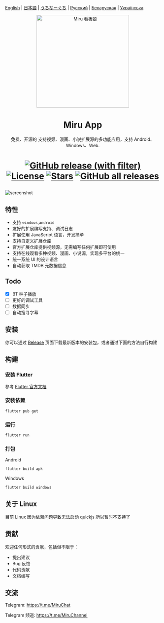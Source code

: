 [English](README.md) | [日本語](README-ja.md) | [うちなーぐち](README-ryu.md) | [Русский](README-ru.md) | [Беларуская](README-be.md) | [Українська](README-uk.md)


<p align="center">
<img width="300" src="./assets/icon/logo.png" alt="Miru 看板娘"/>
</p>

<h1 align="center">
Miru App
</h1>

<p align="center">免费、开源的 支持视频、漫画、小说扩展源的多功能应用，支持 Android、Windows、Web.</p>

<h1 align="center">

[![GitHub release (with filter)](https://img.shields.io/github/v/release/miru-project/miru-app)](https://github.com/miru-project/miru-app/releases/latest)
[![License](https://img.shields.io/github/license/miru-project/miru-app)](https://github.com/miru-project/miru-app/blob/main/LICENSE)
[![Stars](https://img.shields.io/github/stars/miru-project/miru-app)](https://github.com/miru-project/miru-app/stargazers)
[![GitHub all releases](https://img.shields.io/github/downloads/miru-project/miru-app/total)](https://github.com/miru-project/miru-app/releases/latest)

</h1>

![screenshot](assets/screenshot/screenshot.webp)

## 特性

- 支持 `windows`,`android`
- 友好的扩展编写支持、调试日志
- 扩展使用 JavaScript 语言，开发简单
- 支持自定义扩展仓库
- 官方扩展仓库提供视频源，无需编写任何扩展即可使用
- 支持在线观看多种视频、漫画、小说源，实现多平台的统一
- 统一系统 UI 的设计语言
- 自动获取 TMDB 元数据信息

## Todo

- [x] BT 种子播放
- [ ] 更好的调试工具
- [ ] 数据同步
- [ ] 自动搜寻字幕

## 安装

你可以通过 [Release](https://github.com/miru-project/miru-app/releases/latest) 页面下载最新版本的安装包，或者通过下面的方法自行构建 

## 构建

### 安装 Flutter

参考 [Flutter 官方文档](https://flutter.dev/docs/get-started/install)

### 安装依赖

```bash
flutter pub get
```

### 运行

```bash
flutter run
```

### 打包

Android

```bash
flutter build apk
```

Windows

```bash
flutter build windows
```

## 关于 Linux

目前 Linux 因为依赖问题导致无法启动 quickjs 所以暂时不支持了


## 贡献

欢迎任何形式的贡献，包括但不限于：

- 提出建议
- Bug 反馈
- 代码贡献
- 文档编写


## 交流

Telegram: https://t.me/MiruChat

Telegram 频道: https://t.me/MiruChannel
